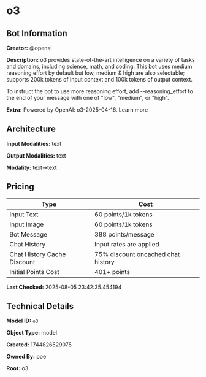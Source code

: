 # o3

## Bot Information

**Creator:** @openai

**Description:** o3 provides state-of-the-art intelligence on a variety of tasks and domains, including science, math, and coding. This bot uses medium reasoning effort by default but low, medium & high are also selectable; supports 200k tokens of input context and 100k tokens of output context.

To instruct the bot to use more reasoning effort, add --reasoning_effort to the end of your message with one of "low", "medium", or "high".

**Extra:** Powered by OpenAI: o3-2025-04-16. Learn more


## Architecture

**Input Modalities:** text

**Output Modalities:** text

**Modality:** text->text


## Pricing

| Type | Cost |
|------|------|
| Input Text | 60 points/1k tokens |
| Input Image | 60 points/1k tokens |
| Bot Message | 388 points/message |
| Chat History | Input rates are applied |
| Chat History Cache Discount | 75% discount oncached chat history |
| Initial Points Cost | 401+ points |

**Last Checked:** 2025-08-05 23:42:35.454194


## Technical Details

**Model ID:** `o3`

**Object Type:** model

**Created:** 1744826529075

**Owned By:** poe

**Root:** o3
